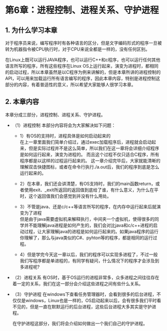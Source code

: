# 第6章：进程控制、进程关系、守护进程

## 1. 为什么学习本章

对于程序员来说，编写程序时有各种语言的区分，但是文字编码形式的程序一旦被转为机器指令被CPU执行时，对于CPU来说全都是一样的，没有任何区别。

在Linux上既可以运行JAVA程序，也可以运行C++和c程序，也可以运行任何其他语言所写的程序，所有这些程序在Linux OS上运行起来，演变为进程时，都相同的启动过程，所以本章虽然是以C程序为例来讲解的，但是本章所讲的进程控制的API，可以用来加载运行所有语言编写的程序，因此本章内容，特别是进程控制这部分的内容，有着普适性的意义，所以希望大家能够人很学习本章。

## 2. 本章内容

本章分成三部分，进程控制、进程关系、守护进程。

+ （1）进程控制
  本部分内容将会为大家解决如下问题：

  + 1）有OS的支持时，进程具体是如何启动起来的  
    在上一章里面我们简单介绍过，通过exec加载程序后，进程就会启动起来，但是实际过程并不是这么简单，所以我们在这一章将会详细介绍程序是如何运行起来，演变为进程的。
    而且这个过程不仅只适合C程序，所有程序都是以这样的过程运行起来的。
    这一章介绍完毕后，大家就能清晰的理解双击快捷图标，或者在命令行执行./a.out后，我们的程序到底是怎么运行起来的。

  + 2）在本章，我们还会讲清楚，有OS支持时，我们的main函数return，或者使用exit、_exit所返回的返回值到底给了谁，有什么意义，为什么在平时，这个返回值我们会感觉到并没有什么用处。

  + 3）不管是java、还是c/c++等语言所写的程序，在内存中运行起来后就演变为了进程  
    但是由于java需要虚拟机来解释执行，中间夹一个虚拟机，使得很多的同学并不能理解java进程是如何产生的，我们会对比java和c/c++进程的启动过程，让大家理解java的进程是如何运行起来的。如果java程序的运行你理解了，那么与java类似的C#、pyhton等的程序，都是相同的运行过程。
  
  + 4）但是学完今天这一章以后，我们的程序可以实现多进程了，不过一般我们写程序都是单进程的，有同学有疑问，什么情况下的程序才会涉及到多进程呢?

+ （2）进程关系
  有OS时，基于OS运行的进程非常多，众多进程之间往往存在着一定的关系，我们在这一部分会介绍这些进程之间有些什么关系。

+ （3）守护进程
  在windows下查看任务管理器时，会看到很多的后台进程，不仅仅是windows，Linux也是一样的，OS启动起来以后，会有很多我们平时看不见的，但是一直在默默运行的后台进程，这些后台进程大多其实是守护进程。

  在守护进程这部分，我们将会介绍如何做出一个我们自己的守护进程。
